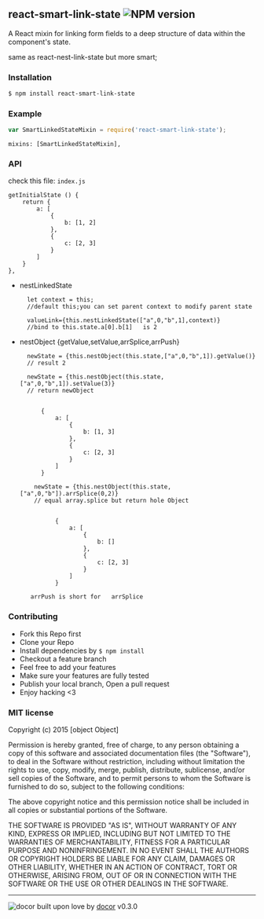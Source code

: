 ## react-smart-link-state ![NPM version](https://img.shields.io/npm/v/react-deep-link-state.svg?style=flat)

A React mixin for linking form fields to a deep structure of data within the component&#39;s state.

same as react-nest-link-state  but more smart;

### Installation
```bash
$ npm install react-smart-link-state
```

### Example
```js
var SmartLinkedStateMixin = require('react-smart-link-state');
```

    mixins: [SmartLinkedStateMixin],

### API

check this file: `index.js`
    
    getInitialState () {
        return {
            a: [
                {
                    b: [1, 2]
                },
                {
                    c: [2, 3]
                }
            ]
        }
    },

* nestLinkedState
    
        let context = this; 
        //default this;you can set parent context to modify parent state  
        
        valueLink={this.nestLinkedState(["a",0,"b",1],context)}  
        //bind to this.state.a[0].b[1]   is 2
        
* nestObject {getValue,setValue,arrSplice,arrPush}
        
        newState = {this.nestObject(this.state,["a",0,"b",1]).getValue()}  
        // result 2
        
        newState = {this.nestObject(this.state,["a",0,"b",1]).setValue(3)}  
        // return newObject
        
        
            {
                a: [
                    {
                        b: [1, 3]
                    },
                    {
                        c: [2, 3]
                    }
                ]
            }
                    
          newState = {this.nestObject(this.state,["a",0,"b"]).arrSplice(0,2)}  
          // equal array.splice but return hole Object

            
                {
                    a: [
                        {
                            b: []
                        },
                        {
                            c: [2, 3]
                        }
                    ]
                }
                
         arrPush is short for   arrSplice   
                
### Contributing
- Fork this Repo first
- Clone your Repo
- Install dependencies by `$ npm install`
- Checkout a feature branch
- Feel free to add your features
- Make sure your features are fully tested
- Publish your local branch, Open a pull request
- Enjoy hacking <3

### MIT license
Copyright (c) 2015 [object Object]

Permission is hereby granted, free of charge, to any person obtaining a copy
of this software and associated documentation files (the &quot;Software&quot;), to deal
in the Software without restriction, including without limitation the rights
to use, copy, modify, merge, publish, distribute, sublicense, and/or sell
copies of the Software, and to permit persons to whom the Software is
furnished to do so, subject to the following conditions:

The above copyright notice and this permission notice shall be included in
all copies or substantial portions of the Software.

THE SOFTWARE IS PROVIDED &quot;AS IS&quot;, WITHOUT WARRANTY OF ANY KIND, EXPRESS OR
IMPLIED, INCLUDING BUT NOT LIMITED TO THE WARRANTIES OF MERCHANTABILITY,
FITNESS FOR A PARTICULAR PURPOSE AND NONINFRINGEMENT. IN NO EVENT SHALL THE
AUTHORS OR COPYRIGHT HOLDERS BE LIABLE FOR ANY CLAIM, DAMAGES OR OTHER
LIABILITY, WHETHER IN AN ACTION OF CONTRACT, TORT OR OTHERWISE, ARISING FROM,
OUT OF OR IN CONNECTION WITH THE SOFTWARE OR THE USE OR OTHER DEALINGS IN
THE SOFTWARE.

---
![docor]()
built upon love by [docor](git+https://github.com/turingou/docor.git) v0.3.0
